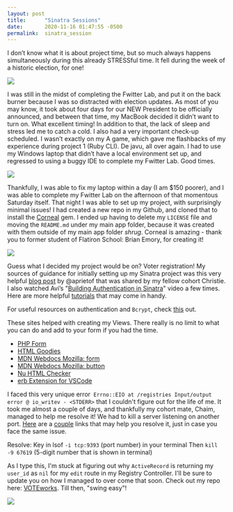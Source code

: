 ```yaml
---
layout: post
title:      "Sinatra Sessions"
date:       2020-11-16 01:47:55 -0500
permalink:  sinatra_session
---
```



I don’t know what it is about project time, but so much always happens simultaneously during this already STRESSful time. It fell during the week of a historic election, for one! 

![](http://https://media.giphy.com/media/d1JfgvIoEsy4dtZK/giphy.gif)

I was still in the midst of completing the Fwitter Lab, and put it on the back burner because I was so distracted with election updates. As most of you may know, it took about four days for our NEW President to be officially announced, and between that time, my MacBook decided it didn’t want to turn on. What excellent timing! In addition to that, the lack of sleep and stress led me to catch a cold. I also had a very important check-up scheduled. I wasn’t exactly on my A game, which gave me flashbacks of my experience during project 1 (Ruby CLI). De javu, all over again. I had to use my Windows laptop that didn’t have a local environment set up, and regressed to using a buggy IDE to complete my Fwitter Lab. Good times. 

![](http://https://media.giphy.com/media/QwrTpd2uFPeaA/giphy.gif)

Thankfully, I was able to fix my laptop within a day (I am $150 poorer), and I was able to complete my Fwitter Lab on the afternoon of that momentous Saturday itself. That night I was able to set up my project, with surprisingly minimal issues! I had created a new repo in my Github, and cloned that to install the [Corneal](http://http://thebrianemory.github.io/corneal/) gem. I ended up having to delete my `LICENSE` file and moving the `README.md` under my main app folder, because it was created with them outside of my main app folder *shrug*. Corneal is amazing - thank you to former student of Flatiron School: Brian Emory, for creating it! 

![](http://https://media.giphy.com/media/LtcuAIzPqlTnW/giphy.gif)

Guess what I decided my project would be on? Voter registration! My sources of guidance for initially setting up my Sinatra project was this very helpful [blog post](http://https://flatironschool.com/blog/how-to-build-a-sinatra-web-app-in-10-steps) by @aprietof that was shared by my fellow cohort Christie. I also watched Avi’s "[Building Authentication in Sinatra](http://https://www.youtube.com/watch?v=_S1s6R-_wYc&t=484s)" video a few times. Here are more helpful [tutorials](http://https://www.youtube.com/playlist?list=PLNUiyK37z4zHyIuQjCJt-gPjBzbMb5k1Q) that may come in handy. 

For useful resources on authentication and `Bcrypt`, check [this](http://https://github.com/codahale/bcrypt-ruby) out.

These sites helped with creating my Views. There really is no limit to what you can do and add to your form if you had the time. 

* [PHP Form](http://http://www.phpform.org/download_html?id=og8d38bv2b54kfq80fg0e11466)
* [HTML Goodies](http://http://www.phpform.org/download_html?id=og8d38bv2b54kfq80fg0e11466)
* [MDN Webdocs Mozilla: form](http://http://www.phpform.org/download_html?id=og8d38bv2b54kfq80fg0e11466)
* [MDN Webdocs Mozilla: button](http://https://developer.mozilla.org/en-US/docs/Web/HTML/Element/button)
* [Nu HTML Checker](http://https://validator.w3.org/nu/#textarea)
* [erb Extension for VSCode](http://https://marketplace.visualstudio.com/items?itemName=CraigMaslowski.erb)

I faced this very unique error` Errno::EIO at /registries Input/output error @ io_writev - <STDERR>` that I couldn't figure out for the life of me. It took me almost a couple of days, and thankfully my cohort mate, Chaim, managed to help me resolve it! We had to kill a server listening on another port. [Here](http://https://github.com/sshingler/capistrano-resque/issues/81) are a [couple](http://https://stevenwilliamalexander.wordpress.com/2013/02/04/ruby-sinatra-unicorn-errnoeio-inputoutput-err/) links that may help you resolve it, just in case you face the same issue. 

Resolve: 
Key in lsof `-i tcp:9393` (port number) in your terminal 
Then `kill -9 67619` (5-digit number that is shown in terminal) 

As I type this, I'm stuck at figuring out why `ActiveRecord` is returning my `user_id` as `nil` for my `edit` route in my Registry Controller. I'll be sure to update you on how I managed to over come that soon. Check out my repo here: [VOTEworks](http://https://github.com/yani82/VOTEworks). Till then, "swing easy"! 

![](http://https://media.giphy.com/media/28mkBBJuyIEPVRbypT/giphy.gif)





 




